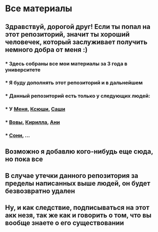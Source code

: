 Все материалы
========

## Здравствуй, дорогой друг! Если ты попал на этот репозиторий, значит ты хороший человечек, который заслуживает получить немного добра от меня :)

### * Здесь собраны все мои материалы за 3 года в университете
### * Я буду дополнять этот репозиторий и в дальнейшем
### * Данный репозиторий есть только у следующих людей:
### * У [Меня](https://vk.com/staval), [Ксюши](https://vk.com/id36072397), [Саши](https://vk.com/litirnntir)
### * [Вовы](https://vk.com/i_need_eat_pls), [Кирилла](https://vk.com/feelpainagain), [Ани](https://vk.com/ank.aaaaaaaaa)
###  * [Сони](https://vk.com/shlnsn), ...

## Возможно я добавлю кого-нибудь еще сюда, но пока все
## В случае утечки данного репозитория за пределы написанных выше людей, он будет безвозвратно удален
## Ну, и как следствие, подписываться на этот акк незя, так же как и говорить о том, что вы вообще знаете о его существовании

